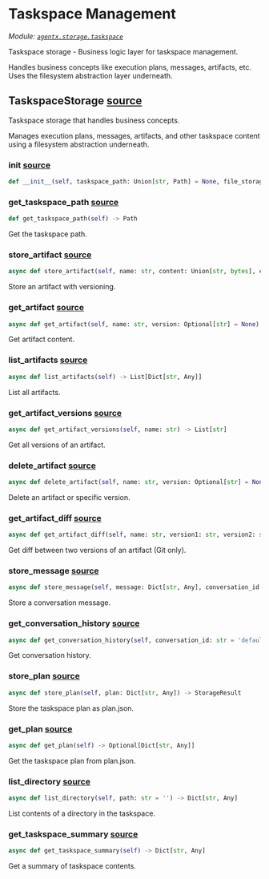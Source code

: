 # Taskspace Management

*Module: [`agentx.storage.taskspace`](https://github.com/dustland/agentx/blob/main/src/agentx/storage/taskspace.py)*

Taskspace storage - Business logic layer for taskspace management.

Handles business concepts like execution plans, messages, artifacts, etc.
Uses the filesystem abstraction layer underneath.

## TaskspaceStorage <a href="https://github.com/dustland/agentx/blob/main/src/agentx/storage/taskspace.py#L20" class="source-link" title="View source code">source</a>

Taskspace storage that handles business concepts.

Manages execution plans, messages, artifacts, and other taskspace
content using a filesystem abstraction underneath.

### __init__ <a href="https://github.com/dustland/agentx/blob/main/src/agentx/storage/taskspace.py#L28" class="source-link" title="View source code">source</a>

```python
def __init__(self, taskspace_path: Union[str, Path] = None, file_storage: FileStorage = None, use_git_artifacts: bool = True, base_path: Union[str, Path] = None, task_id: str = None, user_id: str = None)
```
### get_taskspace_path <a href="https://github.com/dustland/agentx/blob/main/src/agentx/storage/taskspace.py#L98" class="source-link" title="View source code">source</a>

```python
def get_taskspace_path(self) -> Path
```

Get the taskspace path.

### store_artifact <a href="https://github.com/dustland/agentx/blob/main/src/agentx/storage/taskspace.py#L103" class="source-link" title="View source code">source</a>

```python
async def store_artifact(self, name: str, content: Union[str, bytes], content_type: str = 'text/plain', metadata: Optional[Dict[str, Any]] = None, commit_message: Optional[str] = None) -> StorageResult
```

Store an artifact with versioning.

### get_artifact <a href="https://github.com/dustland/agentx/blob/main/src/agentx/storage/taskspace.py#L121" class="source-link" title="View source code">source</a>

```python
async def get_artifact(self, name: str, version: Optional[str] = None) -> Optional[str]
```

Get artifact content.

### list_artifacts <a href="https://github.com/dustland/agentx/blob/main/src/agentx/storage/taskspace.py#L128" class="source-link" title="View source code">source</a>

```python
async def list_artifacts(self) -> List[Dict[str, Any]]
```

List all artifacts.

### get_artifact_versions <a href="https://github.com/dustland/agentx/blob/main/src/agentx/storage/taskspace.py#L135" class="source-link" title="View source code">source</a>

```python
async def get_artifact_versions(self, name: str) -> List[str]
```

Get all versions of an artifact.

### delete_artifact <a href="https://github.com/dustland/agentx/blob/main/src/agentx/storage/taskspace.py#L142" class="source-link" title="View source code">source</a>

```python
async def delete_artifact(self, name: str, version: Optional[str] = None) -> StorageResult
```

Delete an artifact or specific version.

### get_artifact_diff <a href="https://github.com/dustland/agentx/blob/main/src/agentx/storage/taskspace.py#L149" class="source-link" title="View source code">source</a>

```python
async def get_artifact_diff(self, name: str, version1: str, version2: str) -> Optional[str]
```

Get diff between two versions of an artifact (Git only).

### store_message <a href="https://github.com/dustland/agentx/blob/main/src/agentx/storage/taskspace.py#L321" class="source-link" title="View source code">source</a>

```python
async def store_message(self, message: Dict[str, Any], conversation_id: str = 'default') -> StorageResult
```

Store a conversation message.

### get_conversation_history <a href="https://github.com/dustland/agentx/blob/main/src/agentx/storage/taskspace.py#L348" class="source-link" title="View source code">source</a>

```python
async def get_conversation_history(self, conversation_id: str = 'default') -> List[Dict[str, Any]]
```

Get conversation history.

### store_plan <a href="https://github.com/dustland/agentx/blob/main/src/agentx/storage/taskspace.py#L377" class="source-link" title="View source code">source</a>

```python
async def store_plan(self, plan: Dict[str, Any]) -> StorageResult
```

Store the taskspace plan as plan.json.

### get_plan <a href="https://github.com/dustland/agentx/blob/main/src/agentx/storage/taskspace.py#L390" class="source-link" title="View source code">source</a>

```python
async def get_plan(self) -> Optional[Dict[str, Any]]
```

Get the taskspace plan from plan.json.

### list_directory <a href="https://github.com/dustland/agentx/blob/main/src/agentx/storage/taskspace.py#L404" class="source-link" title="View source code">source</a>

```python
async def list_directory(self, path: str = '') -> Dict[str, Any]
```

List contents of a directory in the taskspace.

### get_taskspace_summary <a href="https://github.com/dustland/agentx/blob/main/src/agentx/storage/taskspace.py#L437" class="source-link" title="View source code">source</a>

```python
async def get_taskspace_summary(self) -> Dict[str, Any]
```

Get a summary of taskspace contents.
